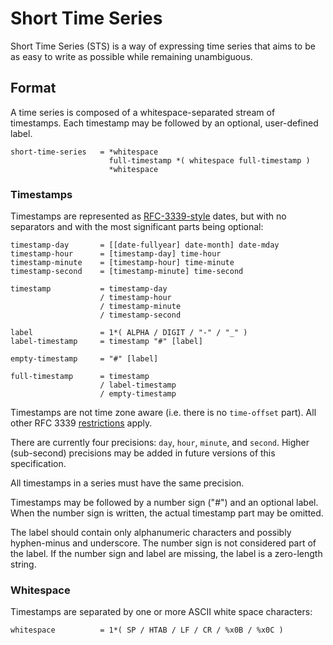 
Short Time Series
=================

Short Time Series (STS) is a way of expressing time series that aims to be as
easy to write as possible while remaining unambiguous.


Format
------

A time series is composed of a whitespace-separated stream of timestamps.
Each timestamp may be followed by an optional, user-defined label.

    short-time-series   = *whitespace
                          full-timestamp *( whitespace full-timestamp )
                          *whitespace


### Timestamps

Timestamps are represented as [RFC-3339-style][rfc-3339-format] dates, but
with no separators and with the most significant parts being optional:

    timestamp-day       = [[date-fullyear] date-month] date-mday
    timestamp-hour      = [timestamp-day] time-hour
    timestamp-minute    = [timestamp-hour] time-minute
    timestamp-second    = [timestamp-minute] time-second

    timestamp           = timestamp-day
                        / timestamp-hour
                        / timestamp-minute
                        / timestamp-second

    label               = 1*( ALPHA / DIGIT / "-" / "_" )
    label-timestamp     = timestamp "#" [label]

    empty-timestamp     = "#" [label]

    full-timestamp      = timestamp
                        / label-timestamp
                        / empty-timestamp

Timestamps are not time zone aware (i.e. there is no `time-offset` part). All
other RFC 3339 [restrictions][rfc-3339-restrictions] apply.

There are currently four precisions: `day`, `hour`, `minute`, and `second`.
Higher (sub-second) precisions may be added in future versions of this
specification.

All timestamps in a series must have the same precision.

Timestamps may be followed by a number sign ("#") and an optional label. When
the number sign is written, the actual timestamp part may be omitted.

The label should contain only alphanumeric characters and possibly hyphen-minus
and underscore. The number sign is not considered part of the label. If the
number sign and label are missing, the label is a zero-length string.


### Whitespace

Timestamps are separated by one or more ASCII white space characters:

    whitespace          = 1*( SP / HTAB / LF / CR / %x0B / %x0C )



[rfc-3339-format]: https://tools.ietf.org/html/rfc3339#section-5.6
[rfc-3339-restrictions]: https://tools.ietf.org/html/rfc3339#section-5.7
